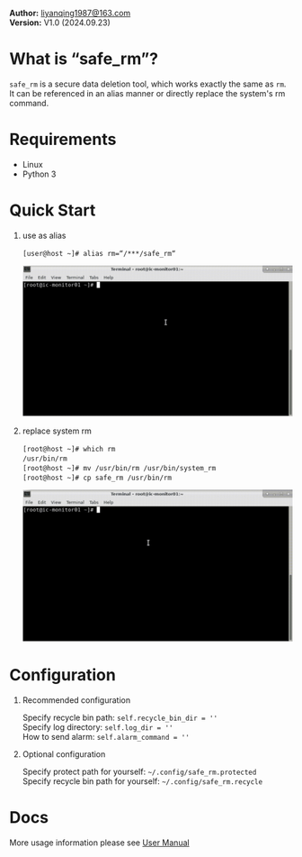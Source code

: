 **Author:** liyanqing1987@163.com    
**Version:** V1.0 (2024.09.23)    
    
# What is “safe_rm”?
 
 `safe_rm` is a secure data deletion tool, which works exactly the same as `rm`. It can be referenced in an alias manner or directly replace the system's rm command.

# Requirements

- Linux
- Python 3

# Quick Start

1.  use as alias    

     `[user@host ~]# alias rm=“/***/safe_rm“`    
     
     ![use as alias](alias_demo.gif)    

2.  replace system rm    

     `[root@host ~]# which rm`    
     `/usr/bin/rm`    
     `[root@host ~]# mv /usr/bin/rm /usr/bin/system_rm`    
     `[root@host ~]# cp safe_rm /usr/bin/rm`    
     
     ![replace system rm](replace_system_rm_demo.gif) 

# Configuration

1. Recommended configuration    

     Specify recycle bin path: `self.recycle_bin_dir = ''`    
     Specify log directory: `self.log_dir = ''`    
     How to send alarm: `self.alarm_command = ''`    

2. Optional configuration    

     Specify protect path for yourself: `~/.config/safe_rm.protected`    
     Specify recycle bin path for yourself: `~/.config/safe_rm.recycle`    


# Docs

More usage information please see [User Manual](safe_rm_user_manual.pdf)
